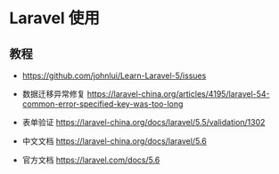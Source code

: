 # Laravel 使用

## 教程

- https://github.com/johnlui/Learn-Laravel-5/issues

- 数据迁移异常修复 <https://laravel-china.org/articles/4195/laravel-54-common-error-specified-key-was-too-long>

- 表单验证 <https://laravel-china.org/docs/laravel/5.5/validation/1302>

- 中文文档 <https://laravel-china.org/docs/laravel/5.6>

- 官方文档 <https://laravel.com/docs/5.6>